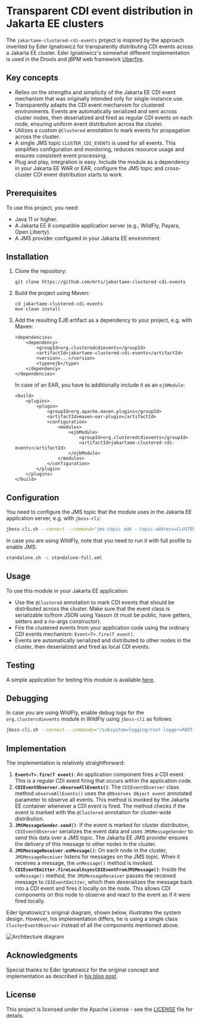 # Transparent CDI event distribution in Jakarta EE clusters

The `jakartaee-clustered-cdi-events` project is inspired by the approach
invented by Eder Ignatowicz for transparently distributing CDI events across a
Jakarta EE cluster. Eder Ignatowicz's somewhat different implementation is used
in the Drools and jBPM web framework
[Uberfire](https://github.com/kiegroup/appformer/commit/875f0efd9ea80ef9ad5fb104bb05ca81dcdf661e).

## Key concepts

- Relies on the strengths and simplicity of the Jakarta EE CDI event mechanism
  that was originally intended only for single-instance use.
- Transparently adapts the CDI event mechanism for clustered environments.
  Events are automatically serialized and sent across cluster nodes, then
deserialized and fired as regular CDI events on each node, ensuring uniform
event distribution across the cluster.
- Utilizes a custom `@Clustered` annotation to mark events for propagation
  across the cluster.
- A single JMS topic `CLUSTER_CDI_EVENTS` is used for all events. This
  simplifies configuration and monitoring, reduces resource usage and ensures
consistent event processing.
- Plug and play, integration is easy. Include the module as a dependency in
  your Jakarta EE WAR or EAR, configure the JMS topic and cross-cluster CDI
event distribution starts to work.

## Prerequisites

To use this project, you need:

- Java 11 or higher.
- A Jakarta EE 8 compatible application server (e.g., WildFly, Payara, Open Liberty).
- A JMS provider configured in your Jakarta EE environment.

## Installation

1. Clone the repository:
   ```
   git clone https://github.com/mrts/jakartaee-clustered-cdi-events
   ```

2. Build the project using Maven:
   ```
   cd jakartaee-clustered-cdi-events
   mvn clean install
   ```

3. Add the resulting EJB artifact as a dependency to your project, e.g. with Maven:
   ```
   <dependencies>
       <dependency>
           <groupId>org.clusteredcdievents</groupId>
           <artifactId>jakartaee-clustered-cdi-events</artifactId>
           <version>...</version>
           <type>ejb</type>
       </dependency>
   </dependencies>
   ```
   In case of an EAR, you have to additionally include it as an `ejbModule`:
   ```
   <build>
       <plugins>
           <plugin>
               <groupId>org.apache.maven.plugins</groupId>
               <artifactId>maven-ear-plugin</artifactId>
               <configuration>
                   <modules>
                       <ejbModule>
                           <groupId>org.clusteredcdievents</groupId>
                           <artifactId>jakartaee-clustered-cdi-events</artifactId>
                       </ejbModule>
                   </modules>
               </configuration>
           </plugin>
       </plugins>
   </build>
   ```

## Configuration

You need to configure the JMS topic that the module uses in the Jakarta EE application server, e.g. with `jboss-cli`:

```sh
jboss-cli.sh --connect --command="jms-topic add --topic-address=CLUSTER_CDI_EVENTS --entries=java:/jms/topic/CLUSTER_CDI_EVENTS"
```

In case you are using WildFly, note that you need to run it with full profile to enable JMS:

```sh
standalone.sh -c standalone-full.xml
```

## Usage

To use this module in your Jakarta EE application:

- Use the `@Clustered` annotation to mark CDI events that should be distributed
  across the cluster. Make sure that the event class is serializable to/from
JSON using Yasson (it must be public, have getters, setters and a no-args
constructor).
- Fire the clustered events from your application code using the ordinary CDI
  events mechanism: `Event<T>.fire(T event)`.
- Events are automatically serialized and distributed to other nodes in the
  cluster, then deserialized and fired as local CDI events.

## Testing

A simple application for testing this module is available
[here](https://github.com/mrts/test-jakartaee-clustered-cdi-events).

## Debugging

In case you are using WildFly, enable debug logs for the `org.clustercdievents` module in WildFly using `jboss-cli` as follows:

```sh
jboss-cli.sh --connect --commands="/subsystem=logging/root-logger=ROOT:write-attribute(name=level, value=DEBUG),/subsystem=logging/logger=org.clustercdievents:add(level=DEBUG)"
```

## Implementation

The implementation is relatively straightforward:

1. **`Event<T>.fire(T event)`**: An application component fires a CDI event.
   This is a regular CDI event firing that occurs within the application code.
2. **`CDIEventObserver.observeAllEvents()`**: The `CDIEventObserver` class
   method `observeAllEvents()` uses the `@Observes Object event` annotated
parameter to observe all events. This method is invoked by the Jakarta EE
container whenever a CDI event is fired. The method checks if the event is
marked with the `@Clustered` annotation for cluster-wide distribution.
3. **`JMSMessageSender.send()`**: If the event is marked for cluster
   distribution, `CDIEventObserver` serializes the event data and uses
`JMSMessageSender` to send this data over a JMS topic. The Jakarta EE JMS
provider ensures the delivery of this message to other nodes in the cluster.
4. **`JMSMessageReceiver.onMessage()`**: On each node in the cluster,
   `JMSMessageReceiver` listens for messages on the JMS topic. When it receives
a message, the `onMessage()` method is invoked.
5. **`CDIEventEmitter.fireLocalAsyncCDIEventFromJMSMessage()`**: Inside the
   `onMessage()` method, the `JMSMessageReceiver` passes the received message
to `CDIEventEmitter`, which then deserializes the message back into a CDI event
and fires it locally on the node. This allows CDI components on this node to
observe and react to the event as if it were fired locally.

Eder Ignatowicz's original diagram, shown below, illustrates the system design.
However, his implementation differs, he is using a single class
`ClusterEventObserver` instead of all the components mentioned above.

![Architecture diagram](https://ederign.me/assets/2018/cdievent.png)

## Acknowledgments

Special thanks to Eder Ignatowicz for the original concept and implementation
as described in [his blog post](https://ederign.me/2018/09/07/transparent-cdi-events.html).

## License

This project is licensed under the Apache License - see the [LICENSE](LICENSE) file for details.
